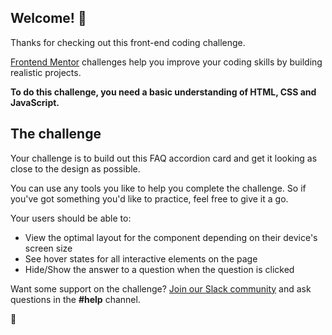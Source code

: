 ## Welcome! 👋

Thanks for checking out this front-end coding challenge.

[Frontend Mentor](https://www.frontendmentor.io) challenges help you improve your coding skills by building realistic projects.

**To do this challenge, you need a basic understanding of HTML, CSS and JavaScript.**

## The challenge

Your challenge is to build out this FAQ accordion card and get it looking as close to the design as possible.

You can use any tools you like to help you complete the challenge. So if you've got something you'd like to practice, feel free to give it a go.

Your users should be able to:

- View the optimal layout for the component depending on their device's screen size
- See hover states for all interactive elements on the page
- Hide/Show the answer to a question when the question is clicked

Want some support on the challenge? [Join our Slack community](https://www.frontendmentor.io/slack) and ask questions in the **#help** channel.

🚀
